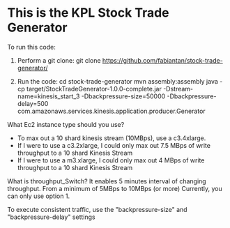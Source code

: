 # This is the KPL Stock Trade Generator

To run this code:

1) Perform a git clone:
 git clone https://github.com/fabiantan/stock-trade-generator/

2) Run the code:
cd stock-trade-generator
mvn assembly:assembly
java -cp target/StockTradeGenerator-1.0.0-complete.jar -Dstream-name=kinesis_start_3 -Dbackpressure-size=50000 -Dbackpressure-delay=500 com.amazonaws.services.kinesis.application.producer.Generator


What Ec2 instance type should you use?
- To max out a 10 shard kinesis stream (10MBps), use a c3.4xlarge.
- If I were to use a c3.2xlarge, I could only max out 7.5 MBps of write throughput to a 10 shard Kinesis Stream
- If I were to use a m3.xlarge, I could only max out 4 MBps of write throughput to a 10 shard Kinesis Stream

What is throughput_Switch?
It enables 5 minutes interval of changing throughput.
From a minimum of 5MBps to 10MBps (or more)
Currently, you can only use option 1.


To execute consistent traffic, use the "backpressure-size" and "backpressure-delay" settings
